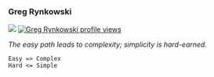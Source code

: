 ### Greg Rynkowski

![](https://github-rynkowsg.goatcounter.com/count?p=/rynkowsg)
[![Greg Rynkowski profile views](https://u8views.com/api/v1/github/profiles/5878299/views/day-week-month-total-count.svg)](https://u8views.com/github/rynkowsg)

_The easy path leads to complexity; simplicity is hard-earned._

```
Easy => Complex
Hard <= Simple
```

<!--
**rynkowsg/rynkowsg** is a ✨ _special_ ✨ repository because its `README.md` (this file) appears on your GitHub profile.

Here are some ideas to get you started:

- 🔭 I’m currently working on ...
- 🌱 I’m currently learning ...
- 👯 I’m looking to collaborate on ...
- 🤔 I’m looking for help with ...
- 💬 Ask me about ...
- 📫 How to reach me: ...
- 😄 Pronouns: ...
- ⚡ Fun fact: ...
-->
